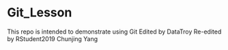 # Git_Lesson
This repo is intended to demonstrate using Git
Edited by DataTroy
Re-edited by RStudent2019
Chunjing Yang